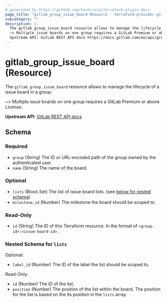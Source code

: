 ```yaml
---
# generated by https://github.com/hashicorp/terraform-plugin-docs
page_title: "gitlab_group_issue_board Resource - terraform-provider-gitlab"
subcategory: ""
description: |-
  The gitlab_group_issue_board resource allows to manage the lifecycle of a issue board in a group.
  ~> Multiple issue boards on one group requires a GitLab Premium or above License.
  Upstream API: GitLab REST API docs https://docs.gitlab.com/ee/api/group_boards.html
---
```


# gitlab_group_issue_board (Resource)

The `gitlab_group_issue_board` resource allows to manage the lifecycle of a issue board in a group.

~> Multiple issue boards on one group requires a GitLab Premium or above License.

**Upstream API**: [GitLab REST API docs](https://docs.gitlab.com/ee/api/group_boards.html)



<!-- schema generated by tfplugindocs -->
## Schema

### Required

- `group` (String) The ID or URL-encoded path of the group owned by the authenticated user.
- `name` (String) The name of the board.

### Optional

- `lists` (Block Set) The list of issue board lists. (see [below for nested schema](#nestedblock--lists))
- `milestone_id` (Number) The milestone the board should be scoped to.

### Read-Only

- `id` (String) The ID of this Terraform resource. In the format of `<group-id>:<issue-board-id>`.

<a id="nestedblock--lists"></a>
### Nested Schema for `lists`

Optional:

- `label_id` (Number) The ID of the label the list should be scoped to.

Read-Only:

- `id` (Number) The ID of the list.
- `position` (Number) The position of the list within the board. The position for the list is based on the its position in the `lists` array.

